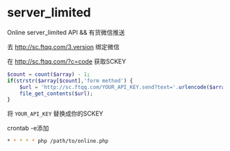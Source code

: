 # server_limited
Online server_limited API &amp;&amp; 有货微信推送

去 http://sc.ftqq.com/3.version 绑定微信

在 http://sc.ftqq.com/?c=code 获取SCKEY
```php
$count = count($array) - 1;
if(strstr($array[$count],'form method') {
	$url = 'http://sc.ftqq.com/YOUR_API_KEY.send?text='.urlencode($array[0].'上货了');
	file_get_contents($url);
}
```
将 `YOUR_API_KEY` 替换成你的SCKEY

crontab -e添加
```bash
* * * * * php /path/to/online.php
```
